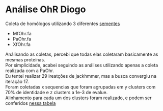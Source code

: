 Análise OhR Diogo
=====================
Coleta de homólogos utilizando 3 diferentes [sementes](./data/ohr_seeds.fa)  
- MfOhr.fa
- PaOhr.fa
- XfOhr.fa

Análisando as coletas, percebi que todas elas coletaram basicamente as mesmas proteínas.  
Por simplicidade, acabei seguindo as análises utilizando apenas a coleta realizada com a PaOhr.  
Eu tentei realizar 29 ireatções de jackhmmer, mas a busca convergiu na iteração 17.  
Foram coletadas x sequencias que foram agrupadas em y clusters com 70% de identidade e z clusters a 1e-3 de evalue.  
Alinhamento para cada um dos clusters foram realizado, e podem ser conferidos [nessa tabela](./data/groups.md)

